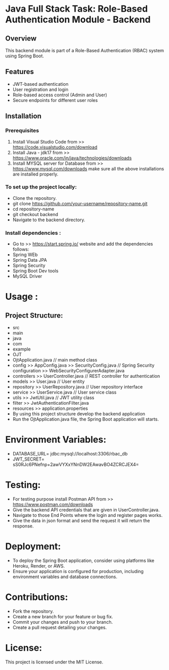 # Java Full Stack Task: Role-Based Authentication Module - Backend

## Overview
This backend module is part of a Role-Based Authentication (RBAC) system using Spring Boot.

## Features
- JWT-based authentication
- User registration and login
- Role-based access control (Admin and User)
- Secure endpoints for different user roles


## Installation
### Prerequisites
1. Install Visual Studio Code from >> https://code.visualstudio.com/download
2. Install  Java - jdk17  from  >> https://www.oracle.com/in/java/technologies/downloads
3. Install MYSQL server for Database from >> https://www.mysql.com/downloads
make sure all the above installations are installed properly.

### To set up the project locally:
- Clone the repository.                         
-  git clone https://github.com/your-username/repository-name.git
-  cd repository-name
-  git checkout backend
-  Navigate to the backend directory.

### Install dependencies :
- Go to >> https://start.spring.io/ website and add the dependencies follows:
- Spring WEb
- Spring Data JPA
- Spring Security
- Spring Boot Dev tools
- MySQL Driver

# Usage : 
## Project Structure:
- src
- main
- java
- com
- example
- OJT
- OjtApplication.java                       // main  method class
- config >> AppConfig.java
          >> SecurityConfig.java                  // Spring Security configuration
          >> WebSecurityConfigurerAdapter.java
- controllers >> UserController.java                  // REST controller for authentication
- models >> User.java                            // User entity
- repository >>  UserRepository.java          // User repository interface
- service >> UserService.java             // User service class
- utils >> JwtUtil.java                 // JWT utility class
- filter >> JwtAuthenticationFilter.java   
- resources >> application.properties   
- By using this project structure  develop the backend application
- Run the OjtApplication.java file, the Spring Boot application will starts.

  
# Environment Variables:
- DATABASE_URL= jdbc:mysql://localhost:3306/rbac_db
- JWT_SECRET= sS0RJc6PNefnp+2awVYXxYNnDW2EAwavBO4ZCRCJEX4=

# Testing:
- For testing purpose install Postman API from >> https://www.postman.com/downloads
- Give the backend API credentials that are given in UserController.java.
- Navigate to those End Points where the login and register pages works.
- Give the data in json format and send the request it will return the response.

# Deployment:
- To deploy the Spring Boot application, consider using platforms like Heroku, Render, or AWS. 
- Ensure your application is configured for production, including environment variables and database connections.

# Contributions:
- Fork the repository.
- Create a new branch for your feature or bug fix.
- Commit your changes and push to your branch.
- Create a pull request detailing your changes.

# License:
This project is licensed under the MIT License.


   
